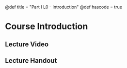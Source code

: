 @def title = "Part I L0 - Introduction"
@def hascode = true

# Course Introduction

## Lecture Video

## Lecture Handout

